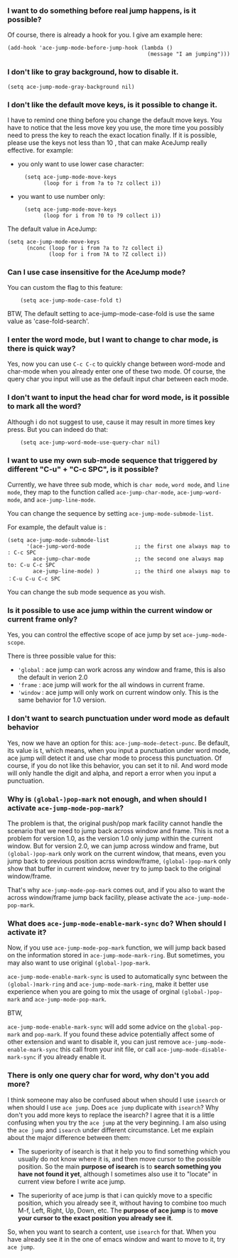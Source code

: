 ### I want to do something before real jump happens, is it possible?
Of course, there is already a hook for you. I give am example here:

    (add-hook 'ace-jump-mode-before-jump-hook (lambda ()
                                                (message "I am jumping")))

### I don't like to gray background, how to disable it.

    (setq ace-jump-mode-gray-background nil)

### I don't like the default move keys, is it possible to change it.
I have to remind one thing before you change the default move keys. You have to notice that the less move key you use, the more time you possibly need to press the key to reach the exact location finally. If it is possible, please use the keys not less than 10 , that can make AceJump really effective.
for example:

- you only want to use lower case character:

        (setq ace-jump-mode-move-keys
              (loop for i from ?a to ?z collect i))

- you want to use number only:

        (setq ace-jump-mode-move-keys
              (loop for i from ?0 to ?9 collect i))

The default value in AceJump:

    (setq ace-jump-mode-move-keys
          (nconc (loop for i from ?a to ?z collect i)
                 (loop for i from ?A to ?Z collect i))

### Can I use case insensitive for the AceJump mode?
You can custom the flag to this feature:

        (setq ace-jump-mode-case-fold t)

BTW,
The default setting to ace-jump-mode-case-fold is use the same value as 'case-fold-search'.


### I enter the word mode, but I want to change to char mode, is there is quick way?
Yes, now you can use `C-c C-c` to quickly change between word-mode and char-mode when you already enter one of these two mode. Of course, the query char you input will use as the default input char between each mode.

### I don't want to input the head char for word mode, is it possible to mark all the word?
Although i do not suggest to use, cause it may result in more times key press. But you can indeed do that:

        (setq ace-jump-word-mode-use-query-char nil)

### I want to use my own sub-mode sequence that triggered by different "C-u" + "C-c SPC", is it possible?
Currently, we have three sub mode, which is `char mode`, `word mode`, and `line mode`, they map to the function called `ace-jump-char-mode`, `ace-jump-word-mode`, and `ace-jump-line-mode`.

You can change the sequence by setting `ace-jump-mode-submode-list`.

For example, the default value is :

    (setq ace-jump-mode-submode-list
          '(ace-jump-word-mode              ;; the first one always map to : C-c SPC
            ace-jump-char-mode              ;; the second one always map to: C-u C-c SPC            
            ace-jump-line-mode) )           ;; the third one always map to ：C-u C-u C-c SPC

You can change the sub mode sequence as you wish.


### Is it possible to use ace jump within the current window or current frame only?
Yes, you can control the effective scope of ace jump by set `ace-jump-mode-scope`.

There is three possible value for this:

- `'global` : ace jump can work across any window and frame, this is also the default in verion 2.0
- `'frame`  : ace jump will work for the all windows in current frame.
- `'window` : ace jump will only work on current window only. This is the same behavior for 1.0 version.

### I don't want to search punctuation under word mode as default behavior
Yes, now we have an option for this:  `ace-jump-mode-detect-punc`.
Be default, its value is t, which means, when you input a punctuation under word mode, ace jump will detect it and use char mode to process this punctuation. Of course, if you do not like this behavior, you can set it to nil. And word mode will only handle the digit and alpha, and report a error when you input a punctuation.

### Why is `(global-)pop-mark` not enough, and when should I activate `ace-jump-mode-pop-mark`?
The problem is that, the original push/pop mark facility cannot handle the scenario that we need to jump back across window and frame. This is not a problem for version 1.0, as the version 1.0 only jump within the current window. But for version 2.0, we can jump across window and frame, but `(global-)pop-mark` only work on the current window, that means, even you jump back to previous position acrss window/frame, `(global-)pop-mark` only show that buffer in current window, never try to jump back to the original window/frame.

That's why `ace-jump-mode-pop-mark` comes out, and if you also to want the across window/frame jump back facility, please activate the `ace-jump-mode-pop-mark`.


### What does `ace-jump-mode-enable-mark-sync` do? When should I activate it?
Now, if you use `ace-jump-mode-pop-mark` function, we will jump back based on the information stored in `ace-jump-mode-mark-ring`. But sometimes, you may also want to use original `(global-)pop-mark`.

`ace-jump-mode-enable-mark-sync` is used to automatically sync between the `(global-)mark-ring` and `ace-jump-mode-mark-ring`, make it better use experience when you are going to mix the usage of orginal `(global-)pop-mark` and `ace-jump-mode-pop-mark`.

BTW,

`ace-jump-mode-enable-mark-sync` will add some advice on the `global-pop-mark` and `pop-mark`. If you found these advice potentially affect some of other extension and want to disable it, you can just remove `ace-jump-mode-enable-mark-sync` this call from your init file, or call `ace-jump-mode-disable-mark-sync` if you already enable it.

### There is only one query char for word, why don't you add more?
I think someone may also be confused about when should I use `isearch` or when should I use `ace jump`. Does `ace jump` duplicate with `isearch`? Why don't you add more keys to replace the isearch?
I agree that it is a little confusing when you try the `ace jump` at the very beginning. I am also using the `ace jump` and `isearch` under different circumstance. Let me explain about the major difference between them: 

- The superiority of isearch is that it help you to find something which you usually do not know where it is, and then move cursor to the possible position. So the main **purpose of isearch** is to **search something you have not found it yet**, although I sometimes also use it to "locate" in current view before I write ace jump.

- The superiority of ace jump is that i can quickly move to a specific position, which you already see it, without having to combine too much M-f, Left, Right, Up, Down, etc. The **purpose of ace jump** is to **move your cursor to the exact position you already see it**.

So, when you want to search a content, use `isearch` for that. When you have already see it in the one of emacs window and want to move to it, try `ace jump`.